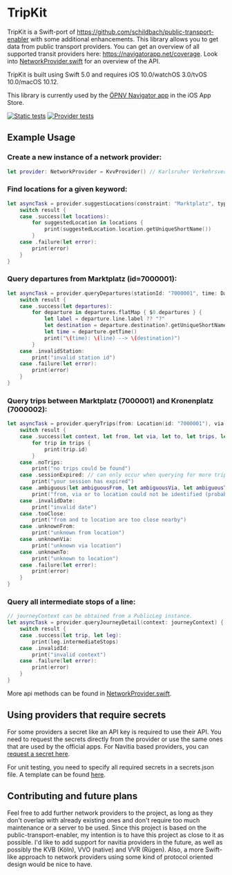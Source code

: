 # TripKit
TripKit is a Swift-port of https://github.com/schildbach/public-transport-enabler with some additional enhancements. This library allows you to get data from public transport providers. You can get an overview of all supported transit providers here: https://navigatorapp.net/coverage.
Look into [NetworkProvider.swift](https://github.com/alexander-albers/tripkit/blob/master/Sources/TripKit/NetworkProvider.swift) for an overview of the API.

TripKit is built using Swift 5.0 and requires iOS 10.0/watchOS 3.0/tvOS 10.0/macOS 10.12.

This library is currently used by the [ÖPNV Navigator app](http://navigatorapp.net) in the iOS App Store.

[![Static tests](https://github.com/alexander-albers/tripkit/actions/workflows/test-static.yml/badge.svg)](https://github.com/alexander-albers/tripkit/actions/workflows/test-static.yml)
[![Provider tests](https://github.com/alexander-albers/tripkit/actions/workflows/test-providers.yml/badge.svg)](https://github.com/alexander-albers/tripkit/actions/workflows/test-providers.yml)

## Example Usage

### Create a new instance of a network provider:
```swift
let provider: NetworkProvider = KvvProvider() // Karlsruher Verkehrsverbund
```

### Find locations for a given keyword:
```swift
let asyncTask = provider.suggestLocations(constraint: "Marktplatz", types: [.station], maxLocations: 10) { (request, result) in
    switch result {
    case .success(let locations):
        for suggestedLocation in locations {
            print(suggestedLocation.location.getUniqueShortName())
        }
    case .failure(let error):
        print(error)
    }
}
```

### Query departures from Marktplatz (id=7000001):
```swift
let asyncTask = provider.queryDepartures(stationId: "7000001", time: Date(), maxDepartures: 10, equivs: false) { (request, result) in
    switch result {
    case .success(let departures):
        for departure in departures.flatMap { $0.departures } {
            let label = departure.line.label ?? "?"
            let destination = departure.destination?.getUniqueShortName() ?? "?"
            let time = departure.getTime()
            print("\(time): \(line) --> \(destination)")
        }
    case .invalidStation:
        print("invalid station id")
    case .failure(let error):
        print(error)
    }
}
```

### Query trips between Marktplatz (7000001) and Kronenplatz (7000002):
```swift
let asyncTask = provider.queryTrips(from: Location(id: "7000001"), via: nil, to: Location(id: "7000002"), date: Date(), departure: true, tripOptions: TripOptions()) { (request, result) in
    switch result {
    case .success(let context, let from, let via, let to, let trips, let messages):
        for trip in trips {
            print(trip.id)
        }
    case .noTrips:
        print("no trips could be found")
    case .sessionExpired: // can only occur when querying for more trips
        print("your session has expired")
    case .ambiguous(let ambiguousFrom, let ambiguousVia, let ambiguousTo):
        print("from, via or to location could not be identified (probably because no stop id has been provided)")
    case .invalidDate:
        print("invalid date")
    case .tooClose:
        print("from and to location are too close nearby")
    case .unknownFrom:
        print("unknown from location")
    case .unknownVia:
        print("unknown via location")
    case .unknownTo:
        print("unknown to location")
    case .failure(let error):
        print(error)
    }
}
```

### Query all intermediate stops of a line:
```swift
// journeyContext can be obtained from a PublicLeg instance.
let asyncTask = provider.queryJourneyDetail(context: journeyContext) { (request, result) in
    switch result {
    case .success(let trip, let leg):
        print(leg.intermediateStops)
    case .invalidId:
        print("invalid context")
    case .failure(let error):
        print(error)
    }
}
```

More api methods can be found in [NetworkProvider.swift](https://github.com/alexander-albers/tripkit/blob/master/Sources/TripKit/NetworkProvider.swift).

## Using providers that require secrets

For some providers a secret like an API key is required to use their API. You need to request the secrets directly from the provider or use the same ones that are used by the official apps. For Navitia based providers, you can [request a secret here](http://www.navitia.io/register).

For unit testing, you need to specify all required secrets in a secrets.json file. A template can be found [here](Sources/TripKit/Resources/secrets.json.template).

## Contributing and future plans

Feel free to add further network providers to the project, as long as they don't overlap with already existing ones and don't require too much maintenance or a server to be used. Since this project is based on the public-transport-enabler, my intention is to have this project as close to it as possible. I'd like to add support for navitia providers in the future, as well as possibly the KVB (Köln), VVO (native) and VVR (Rügen). Also, a more Swift-like approach to network providers using some kind of protocol oriented design would be nice to have.
